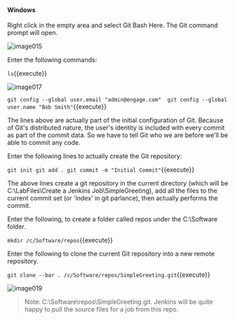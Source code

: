 #### Windows
 
Right click in the empty area and select Git Bash Here. The Git command prompt will open.

![image015](https://user-images.githubusercontent.com/558905/37422363-77b63ec8-2791-11e8-866f-7984ad0c658f.png)

Enter the following commands:

`ls`{{execute}}

![image017](https://user-images.githubusercontent.com/558905/37422365-77ded9b4-2791-11e8-8ea9-737c75c92fe1.png)

`git config --global user.email "admin@engage.com" 
git config --global user.name "Bob Smith"`{{execute}}

The lines above are actually part of the initial configuration of Git. Because of Git's distributed nature, the user's identity is included with every commit as part of the commit data. So we have to tell Git who we are before we'll be able to commit any code.

Enter the following lines to actually create the Git repository:

`git init git add .
git commit -m "Initial Commit"`{{execute}}
	
The above lines create a git repository in the current directory (which will be C:\LabFiles\Create a Jenkins Job\SimpleGreeting), add all the files to the current commit set (or 'index' in git parlance), then actually performs the commit.

Enter the following, to create a folder called repos under the C:\Software folder.

`mkdir /c/Software/repos`{{execute}}
	
Enter the following to clone the current Git repository into a new remote repository.

`git clone --bar . /c/Software/repos/SimpleGreeting.git`{{execute}}

![image019](https://user-images.githubusercontent.com/558905/37422368-77fbcce0-2791-11e8-8ce7-a5f433cc769e.png)

>Note: C:\Software\repos\SimpleGreeting.git. Jenkins will be quite happy to pull the source files for a job from this repo.
